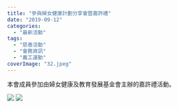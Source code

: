 ```yaml
---
title: "參與婦女健康計劃分享會暨嘉許禮"
date: "2019-09-12"
categories: 
  - "最新活動"
tags: 
  - "慈善活動"
  - "會務資訊"
  - "義工運動"
coverImage: "32.jpeg"
---
```


本會成員參加由婦女健康及教育發展基金會主辦的嘉許禮活動。<!--more-->

![](images/31-1024x682.jpeg) ![](images/32-1024x682.jpeg)
